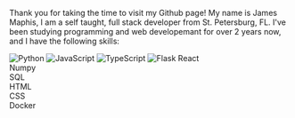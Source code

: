 Thank you for taking the time to visit my Github page! My name is James Maphis, I am a self taught, full stack developer from St. Petersburg, FL. I've been studying programming and web developemant for over 2 years now, and I have the following skills:

![Python](https://img.shields.io/static/v1?message=Python&logo=python&labelColor=5c5c5c&color=1182c3&logoColor=white&label=%20&style=plastic)
![JavaScript](https://img.shields.io/static/v1?message=JavaScript&logo=javascript&labelColor=5c5c5c&color=1182c3&logoColor=white&label=%20&style=plastic)
![TypeScript](https://img.shields.io/static/v1?message=TypeScript&logo=typescript&labelColor=5c5c5c&color=1182c3&logoColor=white&label=%20&style=plastic)
![Flask](https://img.shields.io/static/v1?message=Flask&logo=flask&labelColor=5c5c5c&color=1182c3&logoColor=white&label=%20&style=plastic)
React<br>
Numpy<br>
SQL<br>
HTML<br>
CSS<br>
Docker<br>
